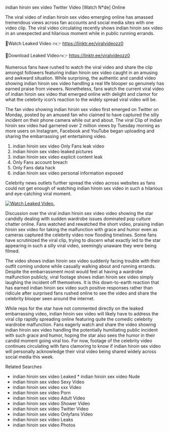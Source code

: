 ﻿indian hiroin sex video Twitter Video [Watch N*de] Online

The viral video of ﻿indian hiroin sex video emerging online has amassed tremendous views across fan accounts and social media sites with one video clip. The viral video circulating recently shows ﻿indian hiroin sex video in an unexpected and hilarious moment while in public running errands. 

🔴Watch Leaked Video 🔥👉  https://linktr.ee/viralvideozz0 

🔴Download Leaked Video🔥👉  https://linktr.ee/viralvideozz0 

Numerous fans have rushed to watch the viral video and share the clip amongst followers featuring ﻿indian hiroin sex video caught in an amusing and awkward situation. While surprising, the authentic and candid video showing ﻿indian hiroin sex video handling a real life blooper so genuinely has earned praise from viewers. Nonetheless, fans watch the current viral video of ﻿indian hiroin sex video that emerged online with delight and clamor for what the celebrity icon’s reaction to the widely spread viral video will be.

The fan video showing ﻿indian hiroin sex video first emerged on Twitter on Monday, posted by an amused fan who claimed to have captured the silly incident on their phone camera while out and about. The viral Clip of ﻿indian hiroin sex video had garnered over 2 million views by Tuesday morning as more users on Instagram, Facebook and YouTube began uploading and sharing the embarrassing yet entertaining video. 

1. ﻿indian hiroin sex video Only Fans leak video
2. ﻿indian hiroin sex video leaked pictures
3. ﻿indian hiroin sex video explicit content leak
4. Only Fans account breach
5. Only Fans data hack
6. ﻿indian hiroin sex video personal information exposed

Celebrity news outlets further spread the video across websites as fans could not get enough of watching ﻿indian hiroin sex video in such a hilarious and eye-catching viral moment. 

[![Watch Leaked Video.](https://miro.medium.com/v2/resize:fit:828/format:webp/1*cilzJN44JGOrTw9NJCrNHA.gif "Watch Leaked Video")](https://linktr.ee/viralvideozz0)

Discussion over the viral ﻿indian hiroin sex video video showing the star candidly dealing with sudden wardrobe issues dominated pop culture chatter online. Fans watched and rewatched the short video, praising ﻿indian hiroin sex video for taking the malfunction with grace and humor even as cameras captured the celebrity video now flooding timelines. Some fans have scrutinized the viral clip, trying to discern what exactly led to the star appearing in such a silly viral video, seemingly unaware they were being filmed.

The video shows ﻿indian hiroin sex video suddenly facing trouble with their outfit coming undone while casually walking about and running errands. Despite the embarrassment most would feel at having a wardrobe malfunction publicly, viral footage shows ﻿indian hiroin sex video simply laughing the incident off themselves. It is this down-to-earth reaction that has earned ﻿indian hiroin sex video such positive responses rather than ridicule after surprised fans rushed online to see the video and share the celebrity blooper seen around the internet.  

While reps for the star have not commented directly on the leaked embarrassing video, ﻿indian hiroin sex video will likely have to address the viral clip rapidly spreading online featuring quite the comedic celebrity wardrobe malfunction. Fans eagerly watch and share the video showing ﻿indian hiroin sex video handling the potentially humiliating public incident with such grace and humor, hoping the star also sees the humor in their candid moment going viral too. For now, footage of the celebrity video continues circulating with fans clamoring to know if ﻿indian hiroin sex video will personally acknowledge their viral video being shared widely across social media this week.

Related Searches
* ﻿indian hiroin sex video Leaked
﻿* indian hiroin sex video Nude
* ﻿indian hiroin sex video Sexy Video
* ﻿indian hiroin sex video xxx Video
* ﻿indian hiroin sex video Porn
* ﻿indian hiroin sex video Adult Video
* ﻿indian hiroin sex video Shower Video
* ﻿indian hiroin sex video Twitter Video
* ﻿indian hiroin sex video Onlyfans Video
* ﻿indian hiroin sex video Leaks
* ﻿indian hiroin sex video Photos